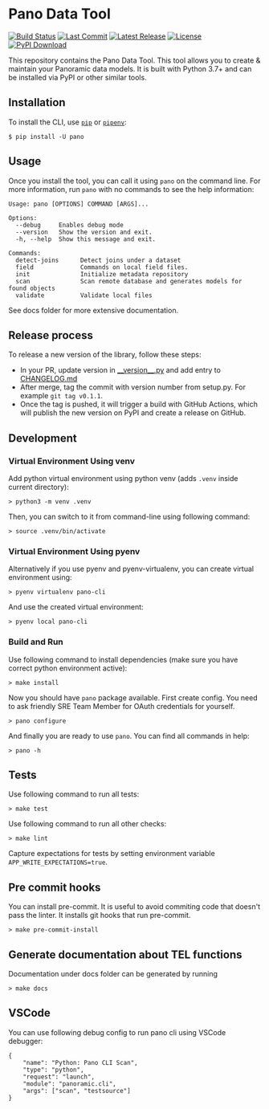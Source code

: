 # Pano Data Tool

[![Build Status](https://github.com/panoramichq/panoramic-cli/workflows/CI/badge.svg)](https://github.com/panoramichq/panoramic-cli/actions)
[![Last Commit](https://img.shields.io/github/last-commit/panoramichq/panoramic-cli)](https://github.com/panoramichq/panoramic-cli/commits)
[![Latest Release](https://img.shields.io/github/v/release/panoramichq/panoramic-cli)](https://github.com/panoramichq/panoramic-cli/releases)
[![License](https://img.shields.io/pypi/l/panoramic-cli.svg)](https://github.com/panoramichq/panoramic-cli/blob/master/LICENSE)
[![PyPI Download](https://img.shields.io/pypi/pyversions/panoramic-cli.svg)](https://pypi.org/project/panoramic-cli/)

This repository contains the Pano Data Tool. This tool allows you to create & maintain your Panoramic data models. It is built with Python 3.7+ and can be installed via PyPI or other similar tools.

## Installation

To install the CLI, use [`pip`](https://pip.pypa.io/en/stable/quickstart/) or [`pipenv`](https://docs.pipenv.org):

```console
$ pip install -U pano
```

## Usage

Once you install the tool, you can call it using `pano` on the command line. For more information, run `pano` with no commands to see the help information:

```
Usage: pano [OPTIONS] COMMAND [ARGS]...

Options:
  --debug     Enables debug mode
  --version   Show the version and exit.
  -h, --help  Show this message and exit.

Commands:
  detect-joins      Detect joins under a dataset
  field             Commands on local field files.
  init              Initialize metadata repository
  scan              Scan remote database and generates models for found objects
  validate          Validate local files
```

See docs folder for more extensive documentation.

## Release process

To release a new version of the library, follow these steps:

- In your PR, update version in [\_\_version\_\_.py](src/panoramic/cli/__version__.py) and add entry to [CHANGELOG.md](CHANGELOG.md)
- After merge, tag the commit with version number from setup.py. For example `git tag v0.1.1`.
- Once the tag is pushed, it will trigger a build with GitHub Actions, which will publish the new version on PyPI and create a release on GitHub.

## Development

### Virtual Environment Using venv

Add python virtual environment using python venv (adds `.venv` inside current directory):

```
> python3 -m venv .venv
```

Then, you can switch to it from command-line using following command:

```
> source .venv/bin/activate
```

### Virtual Environment Using pyenv

Alternatively if you use pyenv and pyenv-virtualenv, you can create virtual environment using:

```
> pyenv virtualenv pano-cli
```

And use the created virtual environment:

```
> pyenv local pano-cli
```

### Build and Run

Use following command to install dependencies (make sure you have correct python environment active):

```
> make install
```

Now you should have `pano` package available. First create config. You need to ask friendly SRE Team Member for OAuth credentials for yourself.

```
> pano configure
```

And finally you are ready to use `pano`. You can find all commands in help:

```
> pano -h
```

## Tests

Use following command to run all tests:

```
> make test
```

Use following command to run all other checks:

```
> make lint
```

Capture expectations for tests by setting environment variable `APP_WRITE_EXPECTATIONS=true`.

## Pre commit hooks

You can install pre-commit. It is useful to avoid commiting code that doesn't pass the linter. It installs git hooks that run pre-commit.

```
> make pre-commit-install
```

## Generate documentation about TEL functions

Documentation under docs folder can be generated by running

```
> make docs
```

## VSCode

You can use following debug config to run pano cli using VSCode debugger:

```
{
    "name": "Python: Pano CLI Scan",
    "type": "python",
    "request": "launch",
    "module": "panoramic.cli",
    "args": ["scan", "testsource"]
}
```
